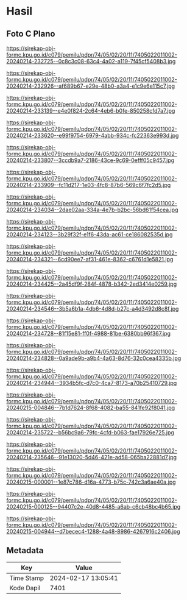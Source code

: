 # Hasil

## Foto C Plano

https://sirekap-obj-formc.kpu.go.id/c079/pemilu/pdpr/74/05/02/20/11/7405022011002-20240214-232725--0c8c3c08-63c4-4a02-a119-7f45cf5408b3.jpg

https://sirekap-obj-formc.kpu.go.id/c079/pemilu/pdpr/74/05/02/20/11/7405022011002-20240214-232926--af689b67-e29e-48b0-a3a4-e1c9e6e115c7.jpg

https://sirekap-obj-formc.kpu.go.id/c079/pemilu/pdpr/74/05/02/20/11/7405022011002-20240214-233139--e4e0f824-2c64-4eb6-b0fe-850258cfd7a7.jpg

https://sirekap-obj-formc.kpu.go.id/c079/pemilu/pdpr/74/05/02/20/11/7405022011002-20240214-233620--e99f9754-6979-4abb-934c-fc22363e993d.jpg

https://sirekap-obj-formc.kpu.go.id/c079/pemilu/pdpr/74/05/02/20/11/7405022011002-20240214-233807--3ccdb9a7-2186-43ce-9c69-0efff05c9457.jpg

https://sirekap-obj-formc.kpu.go.id/c079/pemilu/pdpr/74/05/02/20/11/7405022011002-20240214-233909--fc11d217-1e03-4fc8-87b6-569c6f7fc2d5.jpg

https://sirekap-obj-formc.kpu.go.id/c079/pemilu/pdpr/74/05/02/20/11/7405022011002-20240214-234034--2dae02aa-334a-4e7b-b2bc-56bd61f54cea.jpg

https://sirekap-obj-formc.kpu.go.id/c079/pemilu/pdpr/74/05/02/20/11/7405022011002-20240214-234123--3b29f32f-e1f6-43da-ac61-ce186082535d.jpg

https://sirekap-obj-formc.kpu.go.id/c079/pemilu/pdpr/74/05/02/20/11/7405022011002-20240214-234321--6cd90ee7-af31-461e-8362-c6761d1e5821.jpg

https://sirekap-obj-formc.kpu.go.id/c079/pemilu/pdpr/74/05/02/20/11/7405022011002-20240214-234425--2a45df9f-284f-4878-b342-2ed3414e0259.jpg

https://sirekap-obj-formc.kpu.go.id/c079/pemilu/pdpr/74/05/02/20/11/7405022011002-20240214-234546--3b5a6b1a-4db6-4d8d-b27c-a4d3492d8c8f.jpg

https://sirekap-obj-formc.kpu.go.id/c079/pemilu/pdpr/74/05/02/20/11/7405022011002-20240214-234728--81f15e81-ff0f-4988-81be-6380bb96f367.jpg

https://sirekap-obj-formc.kpu.go.id/c079/pemilu/pdpr/74/05/02/20/11/7405022011002-20240214-234828--0a9ade9b-a9b4-4a63-8d76-32c0cea4335b.jpg

https://sirekap-obj-formc.kpu.go.id/c079/pemilu/pdpr/74/05/02/20/11/7405022011002-20240214-234944--3934b5fc-d7c0-4ca7-8173-a70b25410729.jpg

https://sirekap-obj-formc.kpu.go.id/c079/pemilu/pdpr/74/05/02/20/11/7405022011002-20240215-004846--7b1d7624-8f68-4082-ba55-841fe92f8041.jpg

https://sirekap-obj-formc.kpu.go.id/c079/pemilu/pdpr/74/05/02/20/11/7405022011002-20240214-235722--b56bc9a6-79fc-4cfd-b063-fae17926e725.jpg

https://sirekap-obj-formc.kpu.go.id/c079/pemilu/pdpr/74/05/02/20/11/7405022011002-20240214-235646--91e13020-5d46-421e-ad58-065ba22881d7.jpg

https://sirekap-obj-formc.kpu.go.id/c079/pemilu/pdpr/74/05/02/20/11/7405022011002-20240215-000001--1e87c786-d16a-4773-b75c-742c3a6ae40a.jpg

https://sirekap-obj-formc.kpu.go.id/c079/pemilu/pdpr/74/05/02/20/11/7405022011002-20240215-000125--94407c2e-40d8-4485-a6ab-c6cb48bc4b65.jpg

https://sirekap-obj-formc.kpu.go.id/c079/pemilu/pdpr/74/05/02/20/11/7405022011002-20240215-004944--d7becec4-1288-4a48-8986-4267916c2406.jpg


## Metadata

| Key        | Value               |
| ---------- | ------------------- |
| Time Stamp | 2024-02-17 13:05:41 |
| Kode Dapil | 7401                |




